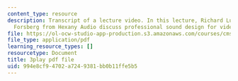 ```yaml
---
content_type: resource
description: Transcript of a lecture video. In this lecture, Richard Ludlow and Andy
  Forsberg from Hexany Audio discuss professional sound design for video games.
file: https://ol-ocw-studio-app-production.s3.amazonaws.com/courses/cms-611j-creating-video-games-fall-2014/994e8cf94702a7249381bb0b11ffe5b5_Ey_eWZhG8vI.pdf
file_type: application/pdf
learning_resource_types: []
resourcetype: Document
title: 3play pdf file
uid: 994e8cf9-4702-a724-9381-bb0b11ffe5b5
---
```

